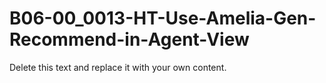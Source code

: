 

# B06-00_0013-HT-Use-Amelia-Gen-Recommend-in-Agent-View

Delete this text and replace it with your own content.

